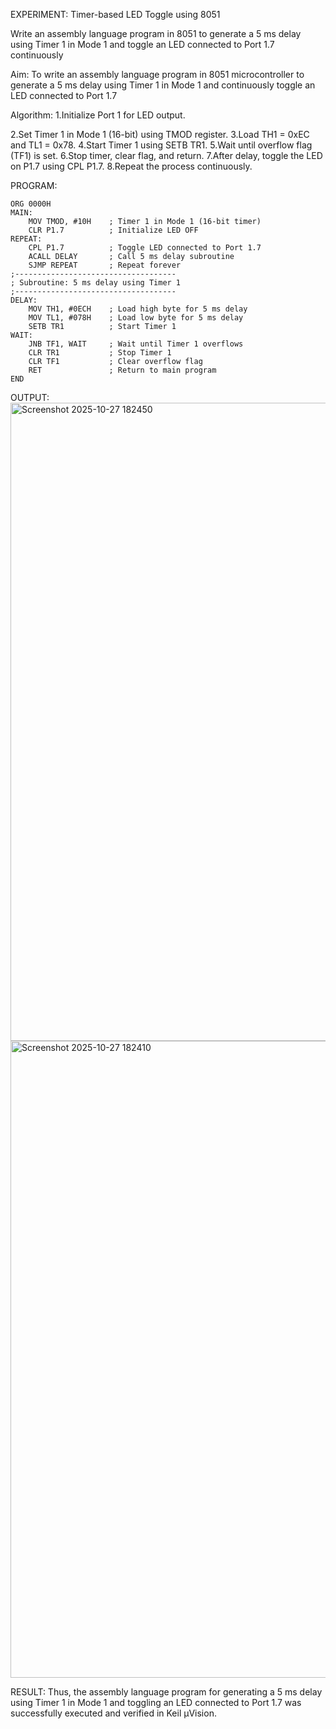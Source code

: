 EXPERIMENT: Timer-based LED Toggle using 8051

Write an assembly language program in 8051 to generate a 5 ms delay using Timer 1 in Mode 1 and toggle an LED connected to Port 1.7 continuously

Aim:
To write an assembly language program in 8051 microcontroller to generate a 5 ms delay using Timer 1 in Mode 1 and continuously toggle an LED connected to Port 1.7

Algorithm:
1.Initialize Port 1 for LED output.

2.Set Timer 1 in Mode 1 (16-bit) using TMOD register.
3.Load TH1 = 0xEC and TL1 = 0x78.
4.Start Timer 1 using SETB TR1.
5.Wait until overflow flag (TF1) is set.
6.Stop timer, clear flag, and return.
7.After delay, toggle the LED on P1.7 using CPL P1.7.
8.Repeat the process continuously.

PROGRAM:
```
ORG 0000H        
MAIN:
    MOV TMOD, #10H    ; Timer 1 in Mode 1 (16-bit timer)
    CLR P1.7          ; Initialize LED OFF
REPEAT:
    CPL P1.7          ; Toggle LED connected to Port 1.7
    ACALL DELAY       ; Call 5 ms delay subroutine
    SJMP REPEAT       ; Repeat forever
;------------------------------------
; Subroutine: 5 ms delay using Timer 1
;------------------------------------
DELAY:
    MOV TH1, #0ECH    ; Load high byte for 5 ms delay
    MOV TL1, #078H    ; Load low byte for 5 ms delay
    SETB TR1          ; Start Timer 1
WAIT:
    JNB TF1, WAIT     ; Wait until Timer 1 overflows
    CLR TR1           ; Stop Timer 1
    CLR TF1           ; Clear overflow flag
    RET               ; Return to main program
END
```

OUTPUT:
<img width="1919" height="1021" alt="Screenshot 2025-10-27 182450" src="https://github.com/user-attachments/assets/7b1ba353-c2c6-46e2-9649-04adbb00805a" />
<img width="1919" height="1019" alt="Screenshot 2025-10-27 182410" src="https://github.com/user-attachments/assets/d80ed266-40f4-4600-a351-7953cae91a7b" />

RESULT:
Thus, the assembly language program for generating a 5 ms delay using Timer 1 in Mode 1 and toggling an LED connected to Port 1.7 was successfully executed and verified in Keil µVision.
